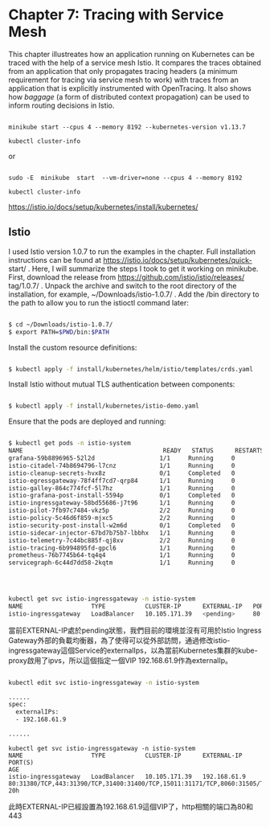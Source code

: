 # Chapter 7: Tracing with Service Mesh

This chapter illustreates how an application running on Kubernetes can be traced with the help of a service mesh Istio.
It compares the traces obtained from an application that only propagates tracing headers (a minimum requirement for
tracing via service mesh to work) with traces from an application that is explicitly instrumented with OpenTracing.
It also shows how _baggage_ (a form of distributed context propagation) can be used to inform routing decisions in Istio.


```

minikube start --cpus 4 --memory 8192 --kubernetes-version v1.13.7

kubectl cluster-info

```

or 

```

sudo -E  minikube  start  --vm-driver=none --cpus 4 --memory 8192

kubectl cluster-info
```

https://istio.io/docs/setup/kubernetes/install/kubernetes/

## Istio
I used Istio version 1.0.7 to run the examples in the chapter. Full installation
instructions can be found at https://istio.io/docs/setup/kubernetes/quick-
start/ . Here, I will summarize the steps I took to get it working on minikube.
First, download the release from https://github.com/istio/istio/releases/
tag/1.0.7/ . Unpack the archive and switch to the root directory of the installation,
for example, ~/Downloads/istio-1.0.7/ . Add the /bin directory to the path to
allow you to run the istioctl command later:

```bash

$ cd ~/Downloads/istio-1.0.7/
$ export PATH=$PWD/bin:$PATH

```

Install the custom resource definitions:

```bash

$ kubectl apply -f install/kubernetes/helm/istio/templates/crds.yaml

```

Install Istio without mutual TLS authentication between components:

```bash

$ kubectl apply -f install/kubernetes/istio-demo.yaml

```

Ensure that the pods are deployed and running:

```bash

$ kubectl get pods -n istio-system
NAME                                       READY   STATUS      RESTARTS   AGE
grafana-59b8896965-52l2d                  1/1     Running     0          5m4s
istio-citadel-74b8694796-l7cnz            1/1     Running     0          5m3s
istio-cleanup-secrets-hvx8z               0/1     Completed   0          5m5s
istio-egressgateway-78f4ff7cd7-qrp84      1/1     Running     0          5m4s
istio-galley-864c774fcf-5l7hz             1/1     Running     0          5m4s
istio-grafana-post-install-5594p          0/1     Completed   0          5m5s
istio-ingressgateway-58bd55686-j7t96      1/1     Running     0          5m4s
istio-pilot-7fb97c7484-vkz5p              2/2     Running     0          5m4s
istio-policy-5c46d6f859-mjxc5             2/2     Running     0          5m4s
istio-security-post-install-w2m6d         0/1     Completed   0          5m5s
istio-sidecar-injector-67bd7b75b7-lbbhx   1/1     Running     0          5m3s
istio-telemetry-7c44bc885f-qj8xv          2/2     Running     0          5m4s
istio-tracing-6b994895fd-gpcl6            1/1     Running     0          5m2s
prometheus-76b7745b64-tq4q4               1/1     Running     0          5m3s
servicegraph-6c44d7dd58-2kqtm             1/1     Running     0          5m3s


 
```


```bash
kubectl get svc istio-ingressgateway -n istio-system
NAME                   TYPE           CLUSTER-IP      EXTERNAL-IP   PORT(S)                                                                                                                   AGE
istio-ingressgateway   LoadBalancer   10.105.171.39   <pending>     80:31380/TCP,443:31390/TCP,31400:31400/TCP,15011:31171/TCP,8060:31505/TCP,853:30056/TCP,15030:30693/TCP,15031:32334/TCP   20h
```

當前EXTERNAL-IP處於pending狀態，我們目前的環境並沒有可用於Istio Ingress Gateway外部的負載均衡器，為了使得可以從外部訪問，通過修改istio-ingressgateway這個Service的externalIps，以為當前Kubernetes集群的kube-proxy啟用了ipvs，所以這個指定一個VIP 192.168.61.9作為externalIp。


```bash

kubectl edit svc istio-ingressgateway -n istio-system

......
spec:
  externalIPs:
  - 192.168.61.9

......

```

```
kubectl get svc istio-ingressgateway -n istio-system
NAME                   TYPE           CLUSTER-IP      EXTERNAL-IP    PORT(S)                                                                                                                   AGE
istio-ingressgateway   LoadBalancer   10.105.171.39   192.168.61.9   80:31380/TCP,443:31390/TCP,31400:31400/TCP,15011:31171/TCP,8060:31505/TCP,853:30056/TCP,15030:30693/TCP,15031:32334/TCP   20h

```
此時EXTERNAL-IP已經設置為192.168.61.9這個VIP了，http相關的端口為80和443
